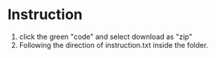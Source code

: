 # Instruction

1. click the green "code" and select download as "zip"
2. Following the direction of instruction.txt inside the folder.
